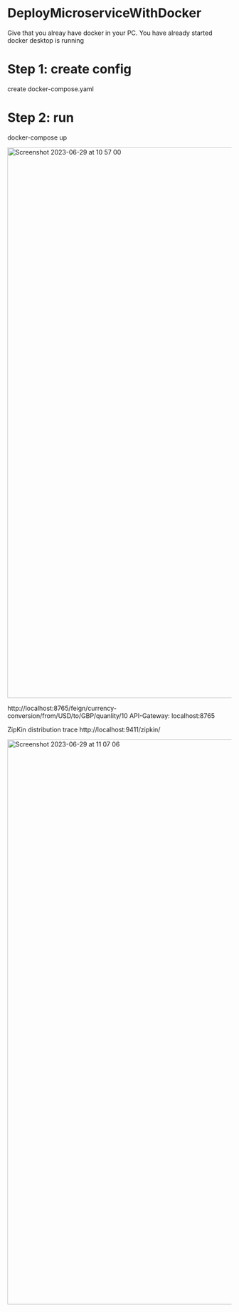 # DeployMicroserviceWithDocker

Give that you alreay have docker in your PC. You have already started docker desktop is running


# Step 1: create config
create docker-compose.yaml

# Step 2: run
docker-compose up


<img width="1237" alt="Screenshot 2023-06-29 at 10 57 00" src="https://github.com/lebronjamesuit/DeployMicroserviceWithDocker/assets/11584601/03a3dee4-9361-4eb8-b4fc-ca01c18515fe">


http://localhost:8765/feign/currency-conversion/from/USD/to/GBP/quanlity/10
API-Gateway: localhost:8765

ZipKin distribution trace 
http://localhost:9411/zipkin/

<img width="1269" alt="Screenshot 2023-06-29 at 11 07 06" src="https://github.com/lebronjamesuit/DeployMicroserviceWithDocker/assets/11584601/06953ae1-25b0-40b2-897c-0eb3c6542ddd">







